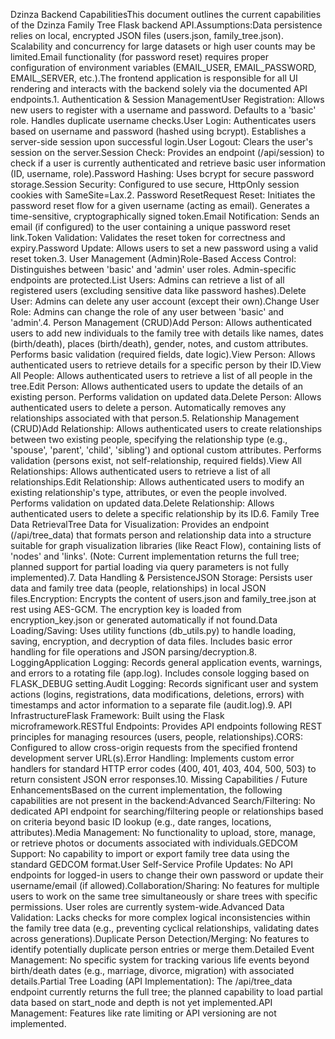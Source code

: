 Dzinza Backend CapabilitiesThis document outlines the current capabilities of the Dzinza Family Tree Flask backend API.Assumptions:Data persistence relies on local, encrypted JSON files (users.json, family_tree.json). Scalability and concurrency for large datasets or high user counts may be limited.Email functionality (for password reset) requires proper configuration of environment variables (EMAIL_USER, EMAIL_PASSWORD, EMAIL_SERVER, etc.).The frontend application is responsible for all UI rendering and interacts with the backend solely via the documented API endpoints.1. Authentication & Session ManagementUser Registration: Allows new users to register with a username and password. Defaults to a 'basic' role. Handles duplicate username checks.User Login: Authenticates users based on username and password (hashed using bcrypt). Establishes a server-side session upon successful login.User Logout: Clears the user's session on the server.Session Check: Provides an endpoint (/api/session) to check if a user is currently authenticated and retrieve basic user information (ID, username, role).Password Hashing: Uses bcrypt for secure password storage.Session Security: Configured to use secure, HttpOnly session cookies with SameSite=Lax.2. Password ResetRequest Reset: Initiates the password reset flow for a given username (acting as email). Generates a time-sensitive, cryptographically signed token.Email Notification: Sends an email (if configured) to the user containing a unique password reset link.Token Validation: Validates the reset token for correctness and expiry.Password Update: Allows users to set a new password using a valid reset token.3. User Management (Admin)Role-Based Access Control: Distinguishes between 'basic' and 'admin' user roles. Admin-specific endpoints are protected.List Users: Admins can retrieve a list of all registered users (excluding sensitive data like password hashes).Delete User: Admins can delete any user account (except their own).Change User Role: Admins can change the role of any user between 'basic' and 'admin'.4. Person Management (CRUD)Add Person: Allows authenticated users to add new individuals to the family tree with details like names, dates (birth/death), places (birth/death), gender, notes, and custom attributes. Performs basic validation (required fields, date logic).View Person: Allows authenticated users to retrieve details for a specific person by their ID.View All People: Allows authenticated users to retrieve a list of all people in the tree.Edit Person: Allows authenticated users to update the details of an existing person. Performs validation on updated data.Delete Person: Allows authenticated users to delete a person. Automatically removes any relationships associated with that person.5. Relationship Management (CRUD)Add Relationship: Allows authenticated users to create relationships between two existing people, specifying the relationship type (e.g., 'spouse', 'parent', 'child', 'sibling') and optional custom attributes. Performs validation (persons exist, not self-relationship, required fields).View All Relationships: Allows authenticated users to retrieve a list of all relationships.Edit Relationship: Allows authenticated users to modify an existing relationship's type, attributes, or even the people involved. Performs validation on updated data.Delete Relationship: Allows authenticated users to delete a specific relationship by its ID.6. Family Tree Data RetrievalTree Data for Visualization: Provides an endpoint (/api/tree_data) that formats person and relationship data into a structure suitable for graph visualization libraries (like React Flow), containing lists of 'nodes' and 'links'. (Note: Current implementation returns the full tree; planned support for partial loading via query parameters is not fully implemented).7. Data Handling & PersistenceJSON Storage: Persists user data and family tree data (people, relationships) in local JSON files.Encryption: Encrypts the content of users.json and family_tree.json at rest using AES-GCM. The encryption key is loaded from encryption_key.json or generated automatically if not found.Data Loading/Saving: Uses utility functions (db_utils.py) to handle loading, saving, encryption, and decryption of data files. Includes basic error handling for file operations and JSON parsing/decryption.8. LoggingApplication Logging: Records general application events, warnings, and errors to a rotating file (app.log). Includes console logging based on FLASK_DEBUG setting.Audit Logging: Records significant user and system actions (logins, registrations, data modifications, deletions, errors) with timestamps and actor information to a separate file (audit.log).9. API InfrastructureFlask Framework: Built using the Flask microframework.RESTful Endpoints: Provides API endpoints following REST principles for managing resources (users, people, relationships).CORS: Configured to allow cross-origin requests from the specified frontend development server URL(s).Error Handling: Implements custom error handlers for standard HTTP error codes (400, 401, 403, 404, 500, 503) to return consistent JSON error responses.10. Missing Capabilities / Future EnhancementsBased on the current implementation, the following capabilities are not present in the backend:Advanced Search/Filtering: No dedicated API endpoint for searching/filtering people or relationships based on criteria beyond basic ID lookup (e.g., date ranges, locations, attributes).Media Management: No functionality to upload, store, manage, or retrieve photos or documents associated with individuals.GEDCOM Support: No capability to import or export family tree data using the standard GEDCOM format.User Self-Service Profile Updates: No API endpoints for logged-in users to change their own password or update their username/email (if allowed).Collaboration/Sharing: No features for multiple users to work on the same tree simultaneously or share trees with specific permissions. User roles are currently system-wide.Advanced Data Validation: Lacks checks for more complex logical inconsistencies within the family tree data (e.g., preventing cyclical relationships, validating dates across generations).Duplicate Person Detection/Merging: No features to identify potentially duplicate person entries or merge them.Detailed Event Management: No specific system for tracking various life events beyond birth/death dates (e.g., marriage, divorce, migration) with associated details.Partial Tree Loading (API Implementation): The /api/tree_data endpoint currently returns the full tree; the planned capability to load partial data based on start_node and depth is not yet implemented.API Management: Features like rate limiting or API versioning are not implemented.